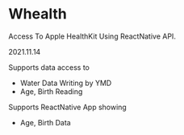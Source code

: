 # Whealth

Access To Apple HealthKit Using ReactNative API.



2021.11.14

Supports data access to
- Water Data Writing by YMD
- Age, Birth Reading

Supports ReactNative App showing
- Age, Birth Data
